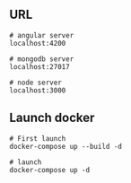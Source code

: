 ## URL
```
# angular server
localhost:4200

# mongodb server 
localhost:27017

# node server
localhost:3000
```

## Launch docker
```
# First launch
docker-compose up --build -d

# launch
docker-compose up -d
```
